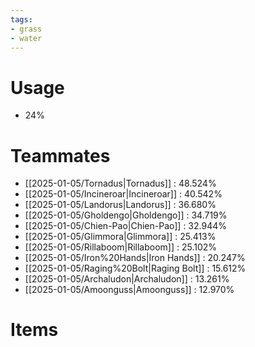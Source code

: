 ```yaml
---
tags:
- grass
- water
---
```

# Usage
- 24%
# Teammates
- [[2025-01-05/Tornadus|Tornadus]] : 48.524%
- [[2025-01-05/Incineroar|Incineroar]] : 40.542%
- [[2025-01-05/Landorus|Landorus]] : 36.680%
- [[2025-01-05/Gholdengo|Gholdengo]] : 34.719%
- [[2025-01-05/Chien-Pao|Chien-Pao]] : 32.944%
- [[2025-01-05/Glimmora|Glimmora]] : 25.413%
- [[2025-01-05/Rillaboom|Rillaboom]] : 25.102%
- [[2025-01-05/Iron%20Hands|Iron Hands]] : 20.247%
- [[2025-01-05/Raging%20Bolt|Raging Bolt]] : 15.612%
- [[2025-01-05/Archaludon|Archaludon]] : 13.261%
- [[2025-01-05/Amoonguss|Amoonguss]] : 12.970%
# Items